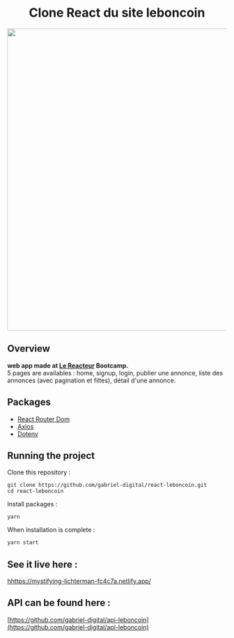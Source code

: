 <h1 align="center">
	Clone React du site leboncoin
</h1>

<p align="center">
	<img src="https://github.com/gabriel-digital/react-leboncoin/blob/master/preview/leboncoin-preview.gif" width="694">
</p>

## Overview

**web app made at [Le Reacteur](https://www.lereacteur.io/) Bootcamp.**  
5 pages are availables : home, signup, login, publier une annonce, liste des annonces (avec pagination et filtes), détail d'une annonce.

## Packages

- [React Router Dom](https://reacttraining.com/react-router/web/guides/quick-start)
- [Axios](https://github.com/axios/axios)
- [Dotenv](https://www.npmjs.com/package/dotenv)

## Running the project

Clone this repository :

```
git clone https://github.com/gabriel-digital/react-leboncoin.git
cd react-leboncoin
```

Install packages :

```
yarn
```

When installation is complete :

```bash
yarn start
```

## See it live here :

[hhttps://mystifying-lichterman-fc4c7a.netlify.app/](hhttps://mystifying-lichterman-fc4c7a.netlify.app/)

## API can be found here :

[https://github.com/gabriel-digital/api-leboncoin](https://github.com/gabriel-digital/api-leboncoin)
